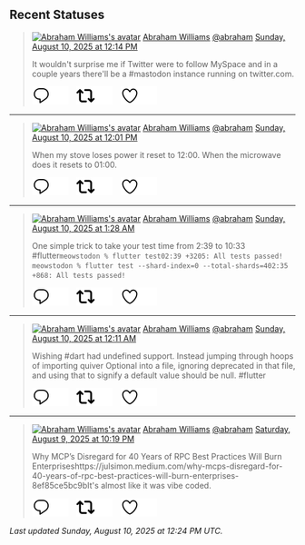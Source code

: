 ## Recent Statuses

> <a href="https://indieweb.social/@abraham"><img alt="Abraham Williams's avatar" src="https://cdn.masto.host/indiewebsocial/accounts/avatars/109/292/540/382/343/163/original/d00f2e03ce9c85b1.jpg" height="24" width="24" ></a> [Abraham Williams](https://indieweb.social/@abraham) [@abraham](https://indieweb.social/@abraham) [Sunday, August 10, 2025 at 12:14 PM](https://indieweb.social/@abraham/115004411071201899)
>
> It wouldn&#39;t surprise me if Twitter were to follow MySpace and in a couple years there&#39;ll be a #mastodon instance running on twitter.com.
>
> [![Reply](./images/reply_light.svg#gh-light-mode-only "Reply")](https://indieweb.social/@abraham/115004411071201899#gh-light-mode-only)[![Reply](./images/reply.svg#gh-dark-mode-only "Reply")](https://indieweb.social/@abraham/115004411071201899#gh-dark-mode-only)&emsp;[![Boost](./images/retweet_light.svg#gh-light-mode-only "Boost")](https://indieweb.social/@abraham/115004411071201899#gh-light-mode-only)[![Boost](./images/retweet.svg#gh-dark-mode-only "Boost")](https://indieweb.social/@abraham/115004411071201899#gh-dark-mode-only)&emsp;[![Favorite](./images/like_light.svg#gh-light-mode-only "Favorite")](https://indieweb.social/@abraham/115004411071201899#gh-light-mode-only)[![Favorite](./images/like.svg#gh-dark-mode-only "Favorite")](https://indieweb.social/@abraham/115004411071201899#gh-dark-mode-only)


---

> <a href="https://indieweb.social/@abraham"><img alt="Abraham Williams's avatar" src="https://cdn.masto.host/indiewebsocial/accounts/avatars/109/292/540/382/343/163/original/d00f2e03ce9c85b1.jpg" height="24" width="24" ></a> [Abraham Williams](https://indieweb.social/@abraham) [@abraham](https://indieweb.social/@abraham) [Sunday, August 10, 2025 at 12:01 PM](https://indieweb.social/@abraham/115004362010120721)
>
> When my stove loses power it reset to 12:00. When the microwave does it resets to 01:00.
>
> [![Reply](./images/reply_light.svg#gh-light-mode-only "Reply")](https://indieweb.social/@abraham/115004362010120721#gh-light-mode-only)[![Reply](./images/reply.svg#gh-dark-mode-only "Reply")](https://indieweb.social/@abraham/115004362010120721#gh-dark-mode-only)&emsp;[![Boost](./images/retweet_light.svg#gh-light-mode-only "Boost")](https://indieweb.social/@abraham/115004362010120721#gh-light-mode-only)[![Boost](./images/retweet.svg#gh-dark-mode-only "Boost")](https://indieweb.social/@abraham/115004362010120721#gh-dark-mode-only)&emsp;[![Favorite](./images/like_light.svg#gh-light-mode-only "Favorite")](https://indieweb.social/@abraham/115004362010120721#gh-light-mode-only)[![Favorite](./images/like.svg#gh-dark-mode-only "Favorite")](https://indieweb.social/@abraham/115004362010120721#gh-dark-mode-only)


---

> <a href="https://indieweb.social/@abraham"><img alt="Abraham Williams's avatar" src="https://cdn.masto.host/indiewebsocial/accounts/avatars/109/292/540/382/343/163/original/d00f2e03ce9c85b1.jpg" height="24" width="24" ></a> [Abraham Williams](https://indieweb.social/@abraham) [@abraham](https://indieweb.social/@abraham) [Sunday, August 10, 2025 at 1:28 AM](https://indieweb.social/@abraham/115001873730534555)
>
> One simple trick to take your test time from 2:39 to 10:33 #flutter```meowstodon % flutter test02:39 +3205: All tests passed!                                                                                                                                                                                                                                                 meowstodon % flutter test --shard-index=0 --total-shards=402:35 +868: All tests passed!```
>
> [![Reply](./images/reply_light.svg#gh-light-mode-only "Reply")](https://indieweb.social/@abraham/115001873730534555#gh-light-mode-only)[![Reply](./images/reply.svg#gh-dark-mode-only "Reply")](https://indieweb.social/@abraham/115001873730534555#gh-dark-mode-only)&emsp;[![Boost](./images/retweet_light.svg#gh-light-mode-only "Boost")](https://indieweb.social/@abraham/115001873730534555#gh-light-mode-only)[![Boost](./images/retweet.svg#gh-dark-mode-only "Boost")](https://indieweb.social/@abraham/115001873730534555#gh-dark-mode-only)&emsp;[![Favorite](./images/like_light.svg#gh-light-mode-only "Favorite")](https://indieweb.social/@abraham/115001873730534555#gh-light-mode-only)[![Favorite](./images/like.svg#gh-dark-mode-only "Favorite")](https://indieweb.social/@abraham/115001873730534555#gh-dark-mode-only)


---

> <a href="https://indieweb.social/@abraham"><img alt="Abraham Williams's avatar" src="https://cdn.masto.host/indiewebsocial/accounts/avatars/109/292/540/382/343/163/original/d00f2e03ce9c85b1.jpg" height="24" width="24" ></a> [Abraham Williams](https://indieweb.social/@abraham) [@abraham](https://indieweb.social/@abraham) [Sunday, August 10, 2025 at 12:11 AM](https://indieweb.social/@abraham/115001568293453022)
>
> Wishing #dart had undefined support. Instead jumping through hoops of importing quiver Optional into a file, ignoring deprecated in that file, and using that to signify a default value should be null. #flutter
>
> [![Reply](./images/reply_light.svg#gh-light-mode-only "Reply")](https://indieweb.social/@abraham/115001568293453022#gh-light-mode-only)[![Reply](./images/reply.svg#gh-dark-mode-only "Reply")](https://indieweb.social/@abraham/115001568293453022#gh-dark-mode-only)&emsp;[![Boost](./images/retweet_light.svg#gh-light-mode-only "Boost")](https://indieweb.social/@abraham/115001568293453022#gh-light-mode-only)[![Boost](./images/retweet.svg#gh-dark-mode-only "Boost")](https://indieweb.social/@abraham/115001568293453022#gh-dark-mode-only)&emsp;[![Favorite](./images/like_light.svg#gh-light-mode-only "Favorite")](https://indieweb.social/@abraham/115001568293453022#gh-light-mode-only)[![Favorite](./images/like.svg#gh-dark-mode-only "Favorite")](https://indieweb.social/@abraham/115001568293453022#gh-dark-mode-only)


---

> <a href="https://indieweb.social/@abraham"><img alt="Abraham Williams's avatar" src="https://cdn.masto.host/indiewebsocial/accounts/avatars/109/292/540/382/343/163/original/d00f2e03ce9c85b1.jpg" height="24" width="24" ></a> [Abraham Williams](https://indieweb.social/@abraham) [@abraham](https://indieweb.social/@abraham) [Saturday, August 9, 2025 at 10:19 PM](https://indieweb.social/@abraham/115001129284221484)
>
> Why MCP’s Disregard for 40 Years of RPC Best Practices Will Burn Enterpriseshttps://julsimon.medium.com/why-mcps-disregard-for-40-years-of-rpc-best-practices-will-burn-enterprises-8ef85ce5bc9bIt&#39;s almost like it was vibe coded.
>
> [![Reply](./images/reply_light.svg#gh-light-mode-only "Reply")](https://indieweb.social/@abraham/115001129284221484#gh-light-mode-only)[![Reply](./images/reply.svg#gh-dark-mode-only "Reply")](https://indieweb.social/@abraham/115001129284221484#gh-dark-mode-only)&emsp;[![Boost](./images/retweet_light.svg#gh-light-mode-only "Boost")](https://indieweb.social/@abraham/115001129284221484#gh-light-mode-only)[![Boost](./images/retweet.svg#gh-dark-mode-only "Boost")](https://indieweb.social/@abraham/115001129284221484#gh-dark-mode-only)&emsp;[![Favorite](./images/like_light.svg#gh-light-mode-only "Favorite")](https://indieweb.social/@abraham/115001129284221484#gh-light-mode-only)[![Favorite](./images/like.svg#gh-dark-mode-only "Favorite")](https://indieweb.social/@abraham/115001129284221484#gh-dark-mode-only)


_Last updated Sunday, August 10, 2025 at 12:24 PM UTC._
